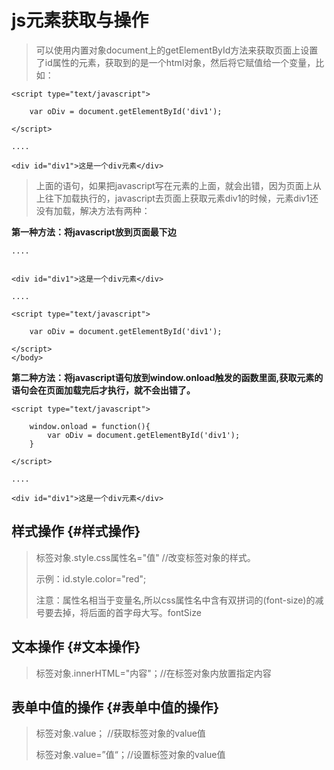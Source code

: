 # js元素获取与操作

> 可以使用内置对象document上的getElementById方法来获取页面上设置了id属性的元素，获取到的是一个html对象，然后将它赋值给一个变量，比如：

```
<script type="text/javascript">

    var oDiv = document.getElementById('div1');

</script>

....

<div id="div1">这是一个div元素</div>
```

> 上面的语句，如果把javascript写在元素的上面，就会出错，因为页面上从上往下加载执行的，javascript去页面上获取元素div1的时候，元素div1还没有加载，解决方法有两种：

**第一种方法：将javascript放到页面最下边**

```
....


<div id="div1">这是一个div元素</div>

....

<script type="text/javascript">

    var oDiv = document.getElementById('div1');

</script>
</body>
```

**第二种方法：将javascript语句放到window.onload触发的函数里面,获取元素的语句会在页面加载完后才执行，就不会出错了。**

```
<script type="text/javascript">

    window.onload = function(){
        var oDiv = document.getElementById('div1');
    }

</script>

....

<div id="div1">这是一个div元素</div>
```

## 样式操作 {#样式操作}

> 标签对象.style.css属性名="值" //改变标签对象的样式。
>
> 示例：id.style.color="red";
>
> 注意：属性名相当于变量名,所以css属性名中含有双拼词的\(font-size\)的减号要去掉，将后面的首字母大写。fontSize

## 文本操作 {#文本操作}

> 标签对象.innerHTML="内容"；//在标签对象内放置指定内容

## 表单中值的操作 {#表单中值的操作}

> 标签对象.value； //获取标签对象的value值
>
> 标签对象.value=”值“；//设置标签对象的value值



